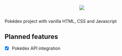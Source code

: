 # <p align="center"><img src="https://archives.bulbagarden.net/media/upload/4/4b/Pok%C3%A9dex_logo.png" /></p>

Pokédex project with vanilla HTML, CSS and Javascript

## Planned features
- [x] Pokédex API integration
